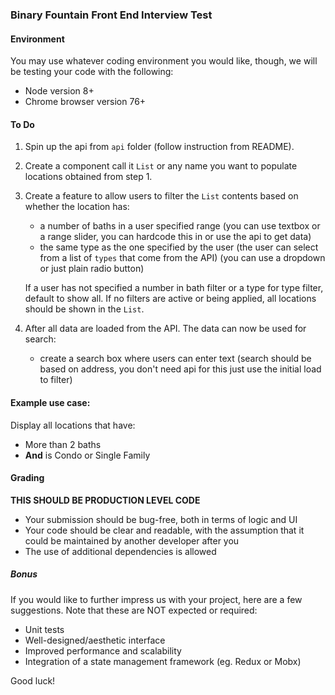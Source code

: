 ### Binary Fountain Front End Interview Test

#### Environment

You may use whatever coding environment you would like, though, we will be testing your code with the following:

- Node version 8+ 
- Chrome browser version 76+

#### To Do

1. Spin up the api from `api` folder (follow instruction from README).
2. Create a component call it `List` or any name you want to populate locations obtained from step 1.
3. Create a feature to allow users to filter the `List` contents based on whether the location has:
    * a number of baths in a user specified range (you can use textbox or a range slider, you can hardcode this in or use the api to get data)
    * the same type as the one specified by the user (the user can select from a list of `types` that come from the API) (you can use a dropdown or just plain radio button)
    

    If a user has not specified a number in bath filter or a type for type filter, default to show all. If no filters are active or being applied, all locations should be shown in the `List`. 
4. After all data are loaded from the API. The data can now be used for search:
    * create a search box where users can enter text (search should be based on address, you don't need api for this just use the initial load to filter)

#### Example use case:

Display all locations that have:
   * More than 2 baths
   * **And** is Condo or Single Family

#### Grading

**THIS SHOULD BE PRODUCTION LEVEL CODE**

* Your submission should be bug-free, both in terms of logic and UI
* Your code should be clear and readable, with the assumption that it could be maintained by another developer after you
* The use of additional dependencies is allowed

##### Bonus

If you would like to further impress us with your project, here are a few suggestions. Note that these are NOT expected or required:

* Unit tests
* Well-designed/aesthetic interface
* Improved performance and scalability
* Integration of a state management framework (eg. Redux or Mobx)

Good luck!
